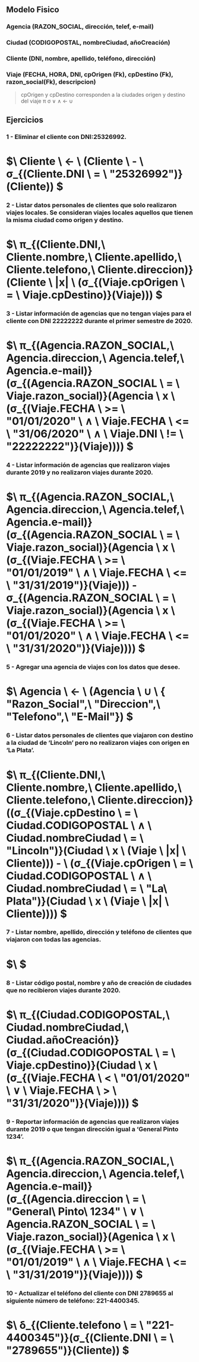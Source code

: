 ## Modelo Fisico
### Agencia (RAZON_SOCIAL, dirección, telef, e-mail)
### Ciudad (CODIGOPOSTAL, nombreCiudad, añoCreación)
### Cliente (DNI, nombre, apellido, teléfono, dirección)
### Viaje (FECHA, HORA, DNI, cpOrigen (Fk), cpDestino (Fk), razon_social(Fk), descripcion)

> cpOrigen y cpDestino corresponden a la ciudades origen y destino del viaje
π
σ
∨
∧
←
∪

## Ejercicios

### 1 - Eliminar el cliente con DNI:25326992.

# $\ Cliente \ ← \ (Cliente \ - \ σ_{(Cliente.DNI \ = \ "25326992")}(Cliente)) $

### 2 - Listar datos personales de clientes que solo realizaron viajes locales. Se consideran viajes locales aquellos que tienen la misma ciudad como origen y destino.

# $\ π_{(Cliente.DNI,\ Cliente.nombre,\ Cliente.apellido,\ Cliente.telefono,\ Cliente.direccion)}(Cliente \ |x| \ (σ_{(Viaje.cpOrigen \ = \ Viaje.cpDestino)}(Viaje))) $

### 3 - Listar información de agencias que no tengan viajes para el cliente con DNI 22222222 durante el primer semestre de 2020.

# $\  π_{(Agencia.RAZON\_SOCIAL,\ Agencia.direccion,\ Agencia.telef,\ Agencia.e-mail)}(σ_{(Agencia.RAZON\_SOCIAL \ = \ Viaje.razon\_social)}(Agencia \ x \ (σ_{(Viaje.FECHA \ >= \ "01/01/2020" \ ∧ \ Viaje.FECHA \ <= \ "31/06/2020" \ ∧ \ Viaje.DNI \ != \ "22222222")}(Viaje)))) $

### 4 - Listar información de agencias que realizaron viajes durante 2019 y no realizaron viajes durante 2020.

# $\ π_{(Agencia.RAZON\_SOCIAL,\ Agencia.direccion,\ Agencia.telef,\ Agencia.e-mail)}(σ_{(Agencia.RAZON\_SOCIAL \ = \ Viaje.razon\_social)}(Agencia \ x \ (σ_{(Viaje.FECHA \ >= \ "01/01/2019" \ ∧ \ Viaje.FECHA \ <= \ "31/31/2019")}(Viaje))) - σ_{(Agencia.RAZON\_SOCIAL \ = \ Viaje.razon\_social)}(Agencia \ x \ (σ_{(Viaje.FECHA \ >= \ "01/01/2020" \ ∧ \ Viaje.FECHA \ <= \ "31/31/2020")}(Viaje)))) $

### 5 - Agregar una agencia de viajes con los datos que desee.

# $\ Agencia \ ← \ (Agencia \ ∪ \ \{ "Razon_Social",\ "Direccion",\ "Telefono",\ "E-Mail"\}) $

### 6 - Listar datos personales de clientes que viajaron con destino a la ciudad de ‘Lincoln’ pero no realizaron viajes con origen en ‘La Plata’.

# $\ π_{(Cliente.DNI,\ Cliente.nombre,\ Cliente.apellido,\ Cliente.telefono,\ Cliente.direccion)}((σ_{(Viaje.cpDestino \ = \ Ciudad.CODIGOPOSTAL \ ∧ \ Ciudad.nombreCiudad \ = \ "Lincoln")}(Ciudad \ x \ (Viaje \ |x| \ Cliente))) - \ (σ_{(Viaje.cpOrigen \ = \ Ciudad.CODIGOPOSTAL \ ∧ \ Ciudad.nombreCiudad \ = \ "La\ Plata")}(Ciudad \ x \ (Viaje \ |x| \ Cliente)))) $

### 7 - Listar nombre, apellido, dirección y teléfono de clientes que viajaron con todas las agencias.

# $\ $

### 8 - Listar código postal, nombre y año de creación de ciudades que no recibieron viajes durante 2020.

# $\ π_{(Ciudad.CODIGOPOSTAL,\ Ciudad.nombreCiudad,\ Ciudad.añoCreación)}(σ_{(Ciudad.CODIGOPOSTAL \ = \ Viaje.cpDestino)}(Ciudad \ x \ (σ_{(Viaje.FECHA \ < \ "01/01/2020" \ ∨ \ Viaje.FECHA \ > \ "31/31/2020")}(Viaje)))) $

### 9 - Reportar información de agencias que realizaron viajes durante 2019 o que tengan dirección igual a ‘General Pinto 1234’.

# $\   π_{(Agencia.RAZON\_SOCIAL,\ Agencia.direccion,\ Agencia.telef,\ Agencia.e-mail)}(σ_{(Agencia.direccion \ = \ "General\ Pinto\ 1234" \ ∨ \ Agencia.RAZON\_SOCIAL \ = \ Viaje.razon\_social)}(Agenica \ x \ (σ_{(Viaje.FECHA \ >= \ "01/01/2019" \ ∧ \ Viaje.FECHA \ <= \ "31/31/2019")}(Viaje)))) $

### 10 - Actualizar el teléfono del cliente con DNI 2789655 al siguiente número de teléfono: 221-4400345.

# $\  δ_{(Cliente.telefono \ = \ "221-4400345")}(σ_{(Cliente.DNI \ = \ "2789655")}(Cliente))  $